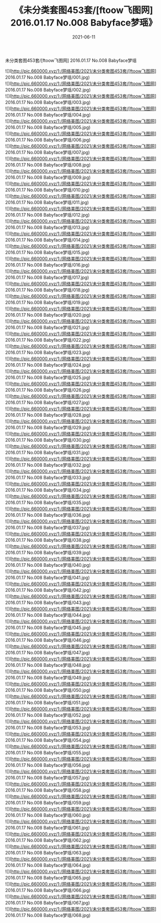 ﻿---
layout: post
title:  《未分类套图453套/[ftoow飞图网] 2016.01.17 No.008 Babyface梦瑶》
date:   2021-06-11
img: http://pic.660000.xyz/1:/网络美图/2021/未分类套图453套/[ftoow飞图网] 2016.01.17 No.008 Babyface梦瑶/000.jpg
categories: [美女, 清纯, 唯美]
---

未分类套图453套/[ftoow飞图网] 2016.01.17 No.008 Babyface梦瑶

 ![](http://pic.660000.xyz/1:/网络美图/2021/未分类套图453套/[ftoow飞图网] 2016.01.17 No.008 Babyface梦瑶/001.jpg) <br>![](http://pic.660000.xyz/1:/网络美图/2021/未分类套图453套/[ftoow飞图网] 2016.01.17 No.008 Babyface梦瑶/002.jpg) <br>![](http://pic.660000.xyz/1:/网络美图/2021/未分类套图453套/[ftoow飞图网] 2016.01.17 No.008 Babyface梦瑶/003.jpg) <br>![](http://pic.660000.xyz/1:/网络美图/2021/未分类套图453套/[ftoow飞图网] 2016.01.17 No.008 Babyface梦瑶/004.jpg) <br>![](http://pic.660000.xyz/1:/网络美图/2021/未分类套图453套/[ftoow飞图网] 2016.01.17 No.008 Babyface梦瑶/005.jpg) <br>![](http://pic.660000.xyz/1:/网络美图/2021/未分类套图453套/[ftoow飞图网] 2016.01.17 No.008 Babyface梦瑶/006.jpg) <br>![](http://pic.660000.xyz/1:/网络美图/2021/未分类套图453套/[ftoow飞图网] 2016.01.17 No.008 Babyface梦瑶/007.jpg) <br>![](http://pic.660000.xyz/1:/网络美图/2021/未分类套图453套/[ftoow飞图网] 2016.01.17 No.008 Babyface梦瑶/008.jpg) <br>![](http://pic.660000.xyz/1:/网络美图/2021/未分类套图453套/[ftoow飞图网] 2016.01.17 No.008 Babyface梦瑶/009.jpg) <br>![](http://pic.660000.xyz/1:/网络美图/2021/未分类套图453套/[ftoow飞图网] 2016.01.17 No.008 Babyface梦瑶/010.jpg) <br>![](http://pic.660000.xyz/1:/网络美图/2021/未分类套图453套/[ftoow飞图网] 2016.01.17 No.008 Babyface梦瑶/011.jpg) <br>![](http://pic.660000.xyz/1:/网络美图/2021/未分类套图453套/[ftoow飞图网] 2016.01.17 No.008 Babyface梦瑶/012.jpg) <br>![](http://pic.660000.xyz/1:/网络美图/2021/未分类套图453套/[ftoow飞图网] 2016.01.17 No.008 Babyface梦瑶/013.jpg) <br>![](http://pic.660000.xyz/1:/网络美图/2021/未分类套图453套/[ftoow飞图网] 2016.01.17 No.008 Babyface梦瑶/014.jpg) <br>![](http://pic.660000.xyz/1:/网络美图/2021/未分类套图453套/[ftoow飞图网] 2016.01.17 No.008 Babyface梦瑶/015.jpg) <br>![](http://pic.660000.xyz/1:/网络美图/2021/未分类套图453套/[ftoow飞图网] 2016.01.17 No.008 Babyface梦瑶/016.jpg) <br>![](http://pic.660000.xyz/1:/网络美图/2021/未分类套图453套/[ftoow飞图网] 2016.01.17 No.008 Babyface梦瑶/017.jpg) <br>![](http://pic.660000.xyz/1:/网络美图/2021/未分类套图453套/[ftoow飞图网] 2016.01.17 No.008 Babyface梦瑶/018.jpg) <br>![](http://pic.660000.xyz/1:/网络美图/2021/未分类套图453套/[ftoow飞图网] 2016.01.17 No.008 Babyface梦瑶/019.jpg) <br>![](http://pic.660000.xyz/1:/网络美图/2021/未分类套图453套/[ftoow飞图网] 2016.01.17 No.008 Babyface梦瑶/020.jpg) <br>![](http://pic.660000.xyz/1:/网络美图/2021/未分类套图453套/[ftoow飞图网] 2016.01.17 No.008 Babyface梦瑶/021.jpg) <br>![](http://pic.660000.xyz/1:/网络美图/2021/未分类套图453套/[ftoow飞图网] 2016.01.17 No.008 Babyface梦瑶/022.jpg) <br>![](http://pic.660000.xyz/1:/网络美图/2021/未分类套图453套/[ftoow飞图网] 2016.01.17 No.008 Babyface梦瑶/023.jpg) <br>![](http://pic.660000.xyz/1:/网络美图/2021/未分类套图453套/[ftoow飞图网] 2016.01.17 No.008 Babyface梦瑶/024.jpg) <br>![](http://pic.660000.xyz/1:/网络美图/2021/未分类套图453套/[ftoow飞图网] 2016.01.17 No.008 Babyface梦瑶/025.jpg) <br>![](http://pic.660000.xyz/1:/网络美图/2021/未分类套图453套/[ftoow飞图网] 2016.01.17 No.008 Babyface梦瑶/026.jpg) <br>![](http://pic.660000.xyz/1:/网络美图/2021/未分类套图453套/[ftoow飞图网] 2016.01.17 No.008 Babyface梦瑶/027.jpg) <br>![](http://pic.660000.xyz/1:/网络美图/2021/未分类套图453套/[ftoow飞图网] 2016.01.17 No.008 Babyface梦瑶/028.jpg) <br>![](http://pic.660000.xyz/1:/网络美图/2021/未分类套图453套/[ftoow飞图网] 2016.01.17 No.008 Babyface梦瑶/029.jpg) <br>![](http://pic.660000.xyz/1:/网络美图/2021/未分类套图453套/[ftoow飞图网] 2016.01.17 No.008 Babyface梦瑶/030.jpg) <br>![](http://pic.660000.xyz/1:/网络美图/2021/未分类套图453套/[ftoow飞图网] 2016.01.17 No.008 Babyface梦瑶/031.jpg) <br>![](http://pic.660000.xyz/1:/网络美图/2021/未分类套图453套/[ftoow飞图网] 2016.01.17 No.008 Babyface梦瑶/032.jpg) <br>![](http://pic.660000.xyz/1:/网络美图/2021/未分类套图453套/[ftoow飞图网] 2016.01.17 No.008 Babyface梦瑶/033.jpg) <br>![](http://pic.660000.xyz/1:/网络美图/2021/未分类套图453套/[ftoow飞图网] 2016.01.17 No.008 Babyface梦瑶/034.jpg) <br>![](http://pic.660000.xyz/1:/网络美图/2021/未分类套图453套/[ftoow飞图网] 2016.01.17 No.008 Babyface梦瑶/035.jpg) <br>![](http://pic.660000.xyz/1:/网络美图/2021/未分类套图453套/[ftoow飞图网] 2016.01.17 No.008 Babyface梦瑶/036.jpg) <br>![](http://pic.660000.xyz/1:/网络美图/2021/未分类套图453套/[ftoow飞图网] 2016.01.17 No.008 Babyface梦瑶/037.jpg) <br>![](http://pic.660000.xyz/1:/网络美图/2021/未分类套图453套/[ftoow飞图网] 2016.01.17 No.008 Babyface梦瑶/038.jpg) <br>![](http://pic.660000.xyz/1:/网络美图/2021/未分类套图453套/[ftoow飞图网] 2016.01.17 No.008 Babyface梦瑶/039.jpg) <br>![](http://pic.660000.xyz/1:/网络美图/2021/未分类套图453套/[ftoow飞图网] 2016.01.17 No.008 Babyface梦瑶/040.jpg) <br>![](http://pic.660000.xyz/1:/网络美图/2021/未分类套图453套/[ftoow飞图网] 2016.01.17 No.008 Babyface梦瑶/041.jpg) <br>![](http://pic.660000.xyz/1:/网络美图/2021/未分类套图453套/[ftoow飞图网] 2016.01.17 No.008 Babyface梦瑶/042.jpg) <br>![](http://pic.660000.xyz/1:/网络美图/2021/未分类套图453套/[ftoow飞图网] 2016.01.17 No.008 Babyface梦瑶/043.jpg) <br>![](http://pic.660000.xyz/1:/网络美图/2021/未分类套图453套/[ftoow飞图网] 2016.01.17 No.008 Babyface梦瑶/044.jpg) <br>![](http://pic.660000.xyz/1:/网络美图/2021/未分类套图453套/[ftoow飞图网] 2016.01.17 No.008 Babyface梦瑶/045.jpg) <br>![](http://pic.660000.xyz/1:/网络美图/2021/未分类套图453套/[ftoow飞图网] 2016.01.17 No.008 Babyface梦瑶/046.jpg) <br>![](http://pic.660000.xyz/1:/网络美图/2021/未分类套图453套/[ftoow飞图网] 2016.01.17 No.008 Babyface梦瑶/047.jpg) <br>![](http://pic.660000.xyz/1:/网络美图/2021/未分类套图453套/[ftoow飞图网] 2016.01.17 No.008 Babyface梦瑶/048.jpg) <br>![](http://pic.660000.xyz/1:/网络美图/2021/未分类套图453套/[ftoow飞图网] 2016.01.17 No.008 Babyface梦瑶/049.jpg) <br>![](http://pic.660000.xyz/1:/网络美图/2021/未分类套图453套/[ftoow飞图网] 2016.01.17 No.008 Babyface梦瑶/050.jpg) <br>![](http://pic.660000.xyz/1:/网络美图/2021/未分类套图453套/[ftoow飞图网] 2016.01.17 No.008 Babyface梦瑶/051.jpg) <br>![](http://pic.660000.xyz/1:/网络美图/2021/未分类套图453套/[ftoow飞图网] 2016.01.17 No.008 Babyface梦瑶/052.jpg) <br>![](http://pic.660000.xyz/1:/网络美图/2021/未分类套图453套/[ftoow飞图网] 2016.01.17 No.008 Babyface梦瑶/053.jpg) <br>![](http://pic.660000.xyz/1:/网络美图/2021/未分类套图453套/[ftoow飞图网] 2016.01.17 No.008 Babyface梦瑶/054.jpg) <br>![](http://pic.660000.xyz/1:/网络美图/2021/未分类套图453套/[ftoow飞图网] 2016.01.17 No.008 Babyface梦瑶/055.jpg) <br>![](http://pic.660000.xyz/1:/网络美图/2021/未分类套图453套/[ftoow飞图网] 2016.01.17 No.008 Babyface梦瑶/056.jpg) <br>![](http://pic.660000.xyz/1:/网络美图/2021/未分类套图453套/[ftoow飞图网] 2016.01.17 No.008 Babyface梦瑶/057.jpg) <br>![](http://pic.660000.xyz/1:/网络美图/2021/未分类套图453套/[ftoow飞图网] 2016.01.17 No.008 Babyface梦瑶/058.jpg) <br>![](http://pic.660000.xyz/1:/网络美图/2021/未分类套图453套/[ftoow飞图网] 2016.01.17 No.008 Babyface梦瑶/059.jpg) <br>![](http://pic.660000.xyz/1:/网络美图/2021/未分类套图453套/[ftoow飞图网] 2016.01.17 No.008 Babyface梦瑶/060.jpg) <br>![](http://pic.660000.xyz/1:/网络美图/2021/未分类套图453套/[ftoow飞图网] 2016.01.17 No.008 Babyface梦瑶/061.jpg) <br>![](http://pic.660000.xyz/1:/网络美图/2021/未分类套图453套/[ftoow飞图网] 2016.01.17 No.008 Babyface梦瑶/062.jpg) <br>![](http://pic.660000.xyz/1:/网络美图/2021/未分类套图453套/[ftoow飞图网] 2016.01.17 No.008 Babyface梦瑶/063.jpg) <br>![](http://pic.660000.xyz/1:/网络美图/2021/未分类套图453套/[ftoow飞图网] 2016.01.17 No.008 Babyface梦瑶/064.jpg) <br>![](http://pic.660000.xyz/1:/网络美图/2021/未分类套图453套/[ftoow飞图网] 2016.01.17 No.008 Babyface梦瑶/065.jpg) <br>![](http://pic.660000.xyz/1:/网络美图/2021/未分类套图453套/[ftoow飞图网] 2016.01.17 No.008 Babyface梦瑶/066.jpg) <br>![](http://pic.660000.xyz/1:/网络美图/2021/未分类套图453套/[ftoow飞图网] 2016.01.17 No.008 Babyface梦瑶/067.jpg) <br>![](http://pic.660000.xyz/1:/网络美图/2021/未分类套图453套/[ftoow飞图网] 2016.01.17 No.008 Babyface梦瑶/068.jpg) <br>